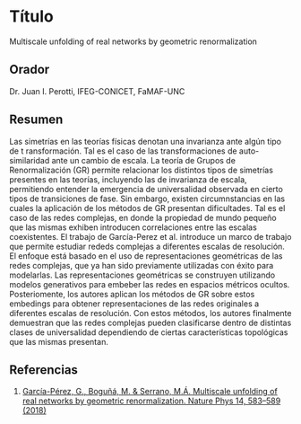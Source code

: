 # Título

Multiscale unfolding of real networks by geometric renormalization

## Orador

Dr. Juan I. Perotti, IFEG-CONICET, FaMAF-UNC

## Resumen 

Las simetrías en las teorías físicas denotan una invarianza ante algún tipo de t ransformación.
Tal es el caso de las transformaciones de auto-similaridad ante un cambio de escala.
La teoría de Grupos de Renormalización (GR) permite relacionar los distintos tipos de simetrías presentes en las teorías, incluyendo las de invarianza de escala, permitiendo entender la emergencia de universalidad observada en cierto tipos de transiciones de fase.
Sin embargo, existen circumnstancias en las cuales la aplicación de los métodos de GR presentan dificultades.
Tal es el caso de las redes complejas, en donde la propiedad de mundo pequeño que las mismas exhiben introducen correlaciones entre las escalas coexistentes.
El trabajo de García-Perez et al. introduce un marco de trabajo que permite estudiar rededs complejas a diferentes escalas de resolución.
El enfoque está basado en el uso de representaciones geométricas de las redes complejas, que ya han sido previamente utilizadas con éxito para modelarlas.
Las representaciones geométricas se construyen utilizando modelos generativos para embeber las redes en espacios métricos ocultos.
Posteriomente, los autores aplican los métodos de GR sobre estos embedings para obtener representaciones de las redes originales a diferentes escalas de resolución.
Con estos métodos, los autores finalmente demuestran que las redes complejas pueden clasificarse dentro de distintas clases de universalidad dependiendo de ciertas características topológicas que las mismas presentan.

## Referencias

1. [García-Pérez, G., Boguñá, M. & Serrano, M.Á. Multiscale unfolding of real networks by geometric renormalization. Nature Phys 14, 583–589 (2018)](https://www.nature.com/articles/s41567-018-0072-5)
